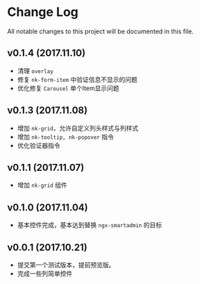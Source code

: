 # Change Log
All notable changes to this project will be documented in this file.

## v0.1.4 (2017.11.10)

- 清理 `overlay`
- 修复 `nk-form-item` 中验证信息不显示的问题
- 优化修复 `Carousel` 单个Item显示问题

## v0.1.3 (2017.11.08)

- 增加 `nk-grid`，允许自定义列头样式与列样式
- 增加 `nk-tooltip, nk-popover` 指令
- 优化验证器指令

## v0.1.1 (2017.11.07)

- 增加 `nk-grid` 组件

## v0.1.0 (2017.11.04)

- 基本控件完成，基本达到替换 `ngx-smartadmin` 的目标

## v0.0.1 (2017.10.21)

- 提交第一个测试版本，提前预览版。
- 完成一些列简单控件
